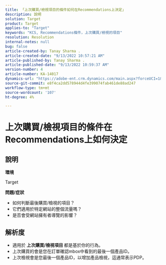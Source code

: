 ```yaml
---
title: 「上次購買/檢視項目的條件如何在Recommendations上決定」
description: 說明
solution: Target
product: Target
applies-to: "Target"
keywords: "KCS, Recommendations條件，上次購買/檢視的項目"
resolution: Resolution
internal-notes: null
bug: false
article-created-by: Tanay Sharma .
article-created-date: "9/13/2022 10:57:21 AM"
article-published-by: Tanay Sharma .
article-published-date: "9/13/2022 10:59:37 AM"
version-number: 4
article-number: KA-14017
dynamics-url: "https://adobe-ent.crm.dynamics.com/main.aspx?forceUCI=1&pagetype=entityrecord&etn=knowledgearticle&id=99a986d1-5233-ed11-9db1-002248086735"
source-git-commit: e8f4ca2dd578944d4fe399074fab461de88ad247
workflow-type: tm+mt
source-wordcount: '107'
ht-degree: 4%

---
```


# 上次購買/檢視項目的條件在Recommendations上如何決定

## 說明


<b>環境</b>

Target



<b>問題/症狀</b>

- 如何判斷最後購買/檢視的項目？
- 它們適用於特定網站的整個流量嗎？
- 是否會受網站擁有者導覽的影響？





## 解析度


- 適用於 <b>上次購買/檢視項目 </b>都是基於你的行為。
- 上次購買的會是您在訂單確認mbox中看到的最後一個產品ID。
- 上次檢視會是您最後一個產品ID，以增加產品檢視，這通常表示PDP。

